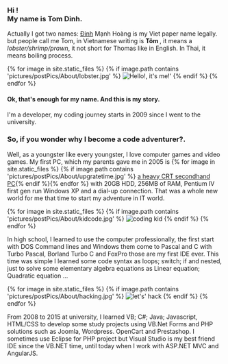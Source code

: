 <h3> Hi ! <br/> My name is Tom Dinh.</h3>
<p> Actually I got two names: <a href="https://en.wikipedia.org/wiki/%C4%90inh_dynasty">Đinh</a> Mạnh Hoàng is my Viet paper
    name legally. but people call me Tom, in Vietnamese writing is <b> Tôm </b>, it means a <i>lobster/shrimp/prawn</i>,
    it not short for Thomas like in English. In Thai, it means boiling process.</p>
{% for image in site.static_files %} {% if image.path contains 'pictures/postPics/About/lobster.jpg' %}
<img src="{{ site.baseurl }}{{ image.path }}" alt="Hello!, it's me!'" /> {% endif %} {% endfor %}

<h4>Ok, that's enough for my name. And this is my story. </h4>

<p>I'm a developer, my coding journey starts in 2009 since I went to the university.</p>
<h3>So, if you wonder why I become a code adventurer?.</h3>
<p>Well, as a youngster like every youngster, I love computer games and video games. My first PC, which my parents gave me in
    2005 is {% for image in site.static_files %} {% if image.path contains 'pictures/postPics/About/upgratetime.jpg' %}
    <a href="{{ site.baseurl }}{{ image.path }}" download="Super Computer" alt="download PC">a heavy CRT secondhand PC</a>{% endif %}{% endfor %} with
    20GB HDD, 256MB of RAM, Pentium IV first gen run Windows XP and a dial-up connection. That was a whole new world for
    me that time to start my adventure in IT world.</p>
{% for image in site.static_files %} {% if image.path contains 'pictures/postPics/About/kidcode.jpg' %}
<img src="{{ site.baseurl }}{{ image.path }}" alt="coding kid" /> {% endif %} {% endfor %}


<p>In high school, I learned to use the computer professionally, the first start with DOS Command lines and Windows them come
    to Pascal and C with Turbo Pascal, Borland Turbo C and FoxPro those are my first IDE ever. This time was simple I learned
    some code syntax as loops; switch; if and nested, just to solve some elementary algebra equations as Linear equation;
    Quadratic equation ... </p>
{% for image in site.static_files %} {% if image.path contains 'pictures/postPics/About/hacking.jpg' %}
<img src="{{ site.baseurl }}{{ image.path }}" alt="let's' hack" /> {% endif %} {% endfor %}    

<p>From 2008 to 2015 at university, I learned VB; C#; Java; Javascript, HTML/CSS to develop some study projects using VB.Net
    Forms and PHP solutions such as Joomla, Wordpress. OpenCart and Prestashop. I sometimes use Eclipse for PHP project but
    Visual Studio is my best friend IDE since the VB.NET time, until today when I work with ASP.NET MVC and AngularJS.</p>